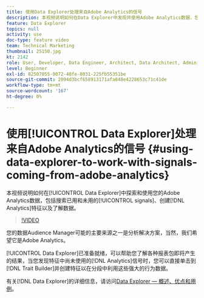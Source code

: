```yaml
---
title: 使用Data Explorer处理来自Adobe Analytics的信号
description: 本视频说明如何在Data Explorer中发现并使用Adobe Analytics数据，包括搜索已用和未用的信号、创建Analytics特征以及了解数据。
feature: Data Explorer
topics: null
activity: use
doc-type: feature video
team: Technical Marketing
thumbnail: 25150.jpg
kt: 2142
role: User, Developer, Data Engineer, Architect, Data Architect, Admin, Leader
level: Beginner
exl-id: 82507055-0072-48fe-8031-225fb55351be
source-git-commit: 2094d3bcf658913171afa848e4228653c71c41de
workflow-type: tm+mt
source-wordcount: '167'
ht-degree: 0%

---
```


# 使用[!UICONTROL Data Explorer]处理来自Adobe Analytics的信号 {#using-data-explorer-to-work-with-signals-coming-from-adobe-analytics}

本视频说明如何在[!UICONTROL Data Explorer]中探索和使用您的Adobe Analytics数据，包括搜索已用和未用的[!UICONTROL signals]、创建[!DNL Analytics]特征以及了解数据。

>[!VIDEO](https://video.tv.adobe.com/v/330345/?quality=12&captions=chi_hans)

您的数据Audience Manager可能的主要来源之一是分析解决方案，当然，我们希望它是Adobe Analytics。

[!UICONTROL Data Explorer]已准备就绪，可以帮助您了解各种报表包即将产生的结果，当您发现特征中尚未使用的[!DNL Analytics]信号时，您可以直接单击到[!DNL Trait Builder]并创建特征以在分段中利用这些强大的行为数据。

有关[!DNL Data Explorer]的详细信息，请访问[Data Explorer — 概述、优点和用例](https://experienceleague.adobe.com/docs/audience-manager/user-guide/features/data-explorer/data-explorer-overview.html?lang=zh-Hans)。
